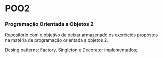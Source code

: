 # POO2
### Programação Orientada a Objetos 2

Repositório com o objetivo de deixar armazenado os exercícios propostos na matéria de programação orientada a objetos 2.

Desing patterns: Factory, Singleton e Decorator implementados;
